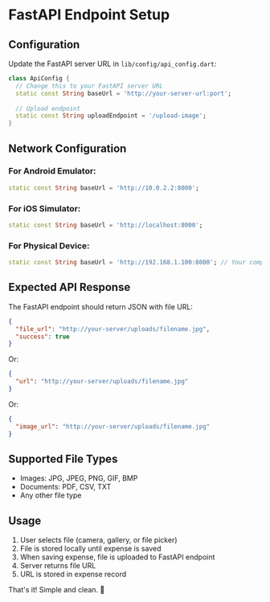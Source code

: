 # FastAPI Endpoint Setup

## Configuration

Update the FastAPI server URL in `lib/config/api_config.dart`:

```dart
class ApiConfig {
  // Change this to your FastAPI server URL
  static const String baseUrl = 'http://your-server-url:port';
  
  // Upload endpoint
  static const String uploadEndpoint = '/upload-image';
}
```

## Network Configuration

### For Android Emulator:
```dart
static const String baseUrl = 'http://10.0.2.2:8000';
```

### For iOS Simulator:
```dart
static const String baseUrl = 'http://localhost:8000';
```

### For Physical Device:
```dart
static const String baseUrl = 'http://192.168.1.100:8000'; // Your computer's IP
```

## Expected API Response

The FastAPI endpoint should return JSON with file URL:

```json
{
  "file_url": "http://your-server/uploads/filename.jpg",
  "success": true
}
```

Or:

```json
{
  "url": "http://your-server/uploads/filename.jpg"
}
```

Or:

```json
{
  "image_url": "http://your-server/uploads/filename.jpg"
}
```

## Supported File Types

- Images: JPG, JPEG, PNG, GIF, BMP
- Documents: PDF, CSV, TXT
- Any other file type

## Usage

1. User selects file (camera, gallery, or file picker)
2. File is stored locally until expense is saved
3. When saving expense, file is uploaded to FastAPI endpoint
4. Server returns file URL
5. URL is stored in expense record

That's it! Simple and clean. 🚀